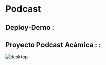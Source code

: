 # Podcast
## Deploy-Demo :

<a href=""></a>

## Proyecto Podcast Acámica : :
<img src="landing-podcast-landing-podcast_desktop.png" alt="desktop">


